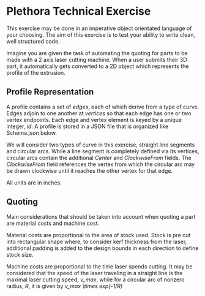 Plethora Technical Exercise
===

This exercise may be done in an imperative object orientated language of your choosing. The aim of this exercise is to test your ability to write clean, well structured code. 
 
Imagine you are given the task of automating the quoting for parts to be made with a 2 axis laser cutting machine. When a user submits their 3D part, it automatically gets converted to a 2D object which represents the profile of the extrusion. 

Profile Representation
---

A profile contains a set of *edges*, each of which derive from a type of curve. Edges adjoin to one another at *vertices* so that each edge has one or two vertex endpoints. Each edge and vertex element is keyed by a unique integer, *id*. A profile is stored in a JSON file that is organized like Schema.json below.
 
We will consider two types of curve in this exercise, straight line segments and circular arcs. While a line segment is completely defined via its vertices, circular arcs contain the additional *Center* and *ClockwiseFrom* fields. The *ClockwiseFrom* field references the vertex from which the circular arc may be drawn clockwise until it reaches the other vertex for that edge.
 
All units are in inches.

Quoting
---

Main considerations that should be taken into account when quoting a part are material costs and machine cost.  
 
Material costs are proportional to the area of stock used. Stock is pre cut into rectangular shape where, to consider kerf thickness from the laser, additional padding is added to the design bounds in each direction to define stock size. 
 
Machine costs are proportional to the time laser spends cutting. It may be considered that the speed of the laser traveling in a straight line is the maximal laser cutting speed, *v_max*, while for a circular arc of nonzero radius, *R*, it is given by *v_max \times exp(-1/R)*